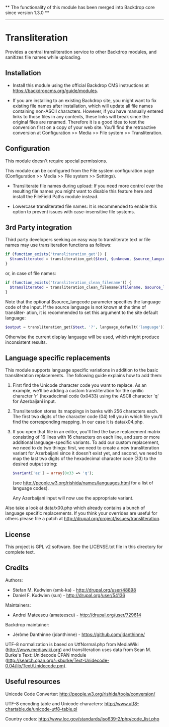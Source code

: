 ** The functionality of this module has been merged into Backdrop core since version 1.3.0 **

---

# Transliteration

Provides a central transliteration service to other Backdrop modules, and
sanitizes file names while uploading.

## Installation

-   Install this module using the official Backdrop CMS instructions at
    https://backdropcms.org/guide/modules.

-   If you are installing to an existing Backdrop site, you might want to fix
    existing file names after installation, which will update all file names
    containing non-ASCII characters. However, if you have manually entered links
    to those files in any contents, these links will break since the original
    files are renamed. Therefore it is a good idea to test the conversion
    first on a copy of your web site. You'll find the retroactive conversion at
    Configuration >> Media >> File system >> Transliteration.

## Configuration

This module doesn't require special permissions.

This module can be configured from the File system configuration page
(Configuration >> Media >> File system >> Settings).

*   Transliterate file names during upload: If you need more control over the
    resulting file names you might want to disable this feature here and install
    the FileField Paths module instead.

*   Lowercase transliterated file names: It is recommended to enable this option
    to prevent issues with case-insensitive file systems.

## 3rd Party integration

Third party developers seeking an easy way to transliterate text or file names
may use transliteration functions as follows:

```php
if (function_exists('transliteration_get')) {
  $transliterated = transliteration_get($text, $unknown, $source_langcode);
}
```

or, in case of file names:

```php
if (function_exists('transliteration_clean_filename')) {
  $transliterated = transliteration_clean_filename($filename, $source_langcode);
}
```

Note that the optional $source_langcode parameter specifies the language code
of the input. If the source language is not known at the time of transliter-
ation, it is recommended to set this argument to the site default language:

```php
$output = transliteration_get($text, '?', language_default('language'));
```

Otherwise the current display language will be used, which might produce
inconsistent results.

## Language specific replacements

This module supports language specific variations in addition to the basic
transliteration replacements. The following guide explains how to add them:

1.  First find the Unicode character code you want to replace. As an example,
    we'll be adding a custom transliteration for the cyrillic character 'г'
    (hexadecimal code 0x0433) using the ASCII character 'q' for Azerbaijani
    input.

2.  Transliteration stores its mappings in banks with 256 characters each. The
    first two digits of the character code (04) tell you in which file you'll
    find the corresponding mapping. In our case it is data/x04.php.

3.  If you open that file in an editor, you'll find the base replacement matrix
    consisting of 16 lines with 16 characters on each line, and zero or more
    additional language-specific variants. To add our custom replacement, we need
    to do two things: first, we need to create a new transliteration variant
    for Azerbaijani since it doesn't exist yet, and second, we need to map the
    last two digits of the hexadecimal character code (33) to the desired output
    string:

    ```php
    $variant['az'] = array(0x33 => 'q');
    ```

    (see http://people.w3.org/rishida/names/languages.html for a list of
    language codes).

    Any Azerbaijani input will now use the appropriate variant.

Also take a look at data/x00.php which already contains a bunch of language
specific replacements. If you think your overrides are useful for others please
file a patch at http://drupal.org/project/issues/transliteration.

## License

This project is GPL v2 software. See the LICENSE.txt file in this directory for
complete text.

## Credits

Authors:
* Stefan M. Kudwien (smk-ka) - http://drupal.org/user/48898
* Daniel F. Kudwien (sun) - http://drupal.org/user/54136

Maintainers:
* Andrei Mateescu (amateescu) - http://drupal.org/user/729614

Backdrop maintainer:
* Jérôme Danthinne (jdanthinne) - https://github.com/jdanthinne/ 

UTF-8 normalization is based on UtfNormal.php from MediaWiki
(http://www.mediawiki.org) and transliteration uses data from Sean M. Burke's
Text::Unidecode CPAN module
(http://search.cpan.org/~sburke/Text-Unidecode-0.04/lib/Text/Unidecode.pm).

## Useful resources

Unicode Code Converter:
http://people.w3.org/rishida/tools/conversion/

UTF-8 encoding table and Unicode characters:
http://www.utf8-chartable.de/unicode-utf8-table.pl

Country codes:
http://www.loc.gov/standards/iso639-2/php/code_list.php

